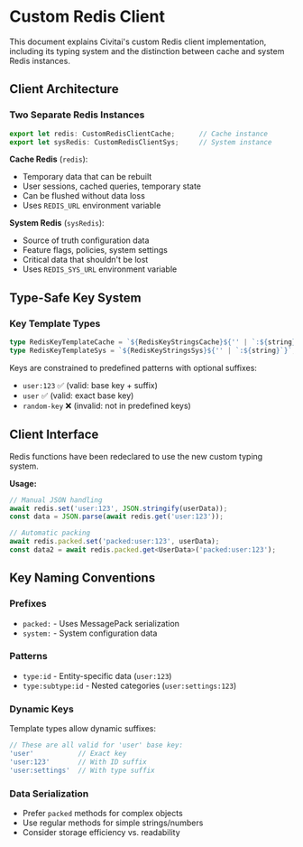 # Custom Redis Client

This document explains Civitai's custom Redis client implementation, including its typing system and the distinction between cache and system Redis instances.

## Client Architecture

### Two Separate Redis Instances

```typescript
export let redis: CustomRedisClientCache;      // Cache instance
export let sysRedis: CustomRedisClientSys;     // System instance
```

**Cache Redis** (`redis`):
- Temporary data that can be rebuilt
- User sessions, cached queries, temporary state
- Can be flushed without data loss
- Uses `REDIS_URL` environment variable

**System Redis** (`sysRedis`):
- Source of truth configuration data
- Feature flags, policies, system settings
- Critical data that shouldn't be lost
- Uses `REDIS_SYS_URL` environment variable

## Type-Safe Key System

### Key Template Types
```typescript
type RedisKeyTemplateCache = `${RedisKeyStringsCache}${'' | `:${string}`}`;
type RedisKeyTemplateSys = `${RedisKeyStringsSys}${'' | `:${string}`}`;
```

Keys are constrained to predefined patterns with optional suffixes:
- `user:123` ✅ (valid: base key + suffix)
- `user` ✅ (valid: exact base key)
- `random-key` ❌ (invalid: not in predefined keys)

## Client Interface

Redis functions have been redeclared to use the new custom typing system.

**Usage:**
```typescript
// Manual JSON handling
await redis.set('user:123', JSON.stringify(userData));
const data = JSON.parse(await redis.get('user:123'));

// Automatic packing
await redis.packed.set('packed:user:123', userData);
const data2 = await redis.packed.get<UserData>('packed:user:123');
```

## Key Naming Conventions

### Prefixes
- `packed:` - Uses MessagePack serialization
- `system:` - System configuration data

### Patterns
- `type:id` - Entity-specific data (`user:123`)
- `type:subtype:id` - Nested categories (`user:settings:123`)

### Dynamic Keys
Template types allow dynamic suffixes:
```typescript
// These are all valid for 'user' base key:
'user'           // Exact key
'user:123'       // With ID suffix  
'user:settings'  // With type suffix
```

### Data Serialization
- Prefer `packed` methods for complex objects
- Use regular methods for simple strings/numbers
- Consider storage efficiency vs. readability
